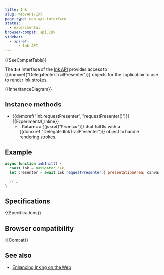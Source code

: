 ```yaml
---
title: Ink
slug: Web/API/Ink
page-type: web-api-interface
status:
  - experimental
browser-compat: api.Ink
sidebar:
  - apiref:
      - Ink API
---
```


{{SeeCompatTable}}

The **`Ink`** interface of the [Ink API](/en-US/docs/Web/API/Ink_API) provides access to {{domxref("DelegatedInkTrailPresenter")}} objects for the application to use to render ink strokes.

{{InheritanceDiagram}}

## Instance methods

- {{domxref("Ink.requestPresenter", "requestPresenter()")}} {{Experimental_Inline}}
  - : Returns a {{jsxref("Promise")}} that fulfills with a {{domxref("DelegatedInkTrailPresenter")}} object to handle rendering strokes.

## Example

```js
async function inkInit() {
  const ink = navigator.ink;
  let presenter = await ink.requestPresenter({ presentationArea: canvas });

  // …
}
```

## Specifications

{{Specifications}}

## Browser compatibility

{{Compat}}

## See also

- [Enhancing Inking on the Web](https://blogs.windows.com/msedgedev/2021/08/18/enhancing-inking-on-the-web/)
